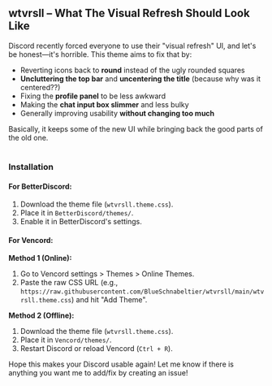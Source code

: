 ## wtvrsll – What The Visual Refresh Should Look Like
Discord recently forced everyone to use their "visual refresh" UI, and let's be honest—it's horrible. This theme aims to fix that by:  
- Reverting icons back to **round** instead of the ugly rounded squares  
- **Uncluttering the top bar** and **uncentering the title** (because why was it centered??)  
- Fixing the **profile panel** to be less awkward  
- Making the **chat input box slimmer** and less bulky  
- Generally improving usability **without changing too much**  

Basically, it keeps some of the new UI while bringing back the good parts of the old one.  
#
### Installation

#### For BetterDiscord:
1. Download the theme file (`wtvrsll.theme.css`).  
2. Place it in `BetterDiscord/themes/`.  
3. Enable it in BetterDiscord's settings.  

#### For Vencord:  
**Method 1 (Online):**  
1. Go to Vencord settings > Themes > Online Themes.  
2. Paste the raw CSS URL (e.g., `https://raw.githubusercontent.com/BlueSchnabeltier/wtvrsll/main/wtvrsll.theme.css`) and hit "Add Theme".  

**Method 2 (Offline):**  
1. Download the theme file (`wtvrsll.theme.css`).  
2. Place it in `Vencord/themes/`.  
3. Restart Discord or reload Vencord (`Ctrl + R`).  

Hope this makes your Discord usable again! Let me know if there is anything you want me to add/fix by creating an issue!
